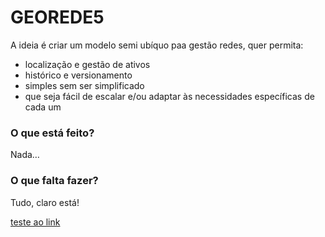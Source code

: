 # GEOREDE5


A ideia é criar um modelo semi ubíquo paa gestão redes, quer permita:

+ localização e gestão de ativos
+ histórico e versionamento
+ simples sem ser simplificado
+ que seja fácil de escalar e/ou adaptar às necessidades específicas de cada um

### O que está feito?

Nada…

### O que falta fazer?

Tudo, claro está!


[teste ao link](./1stthing.md)
